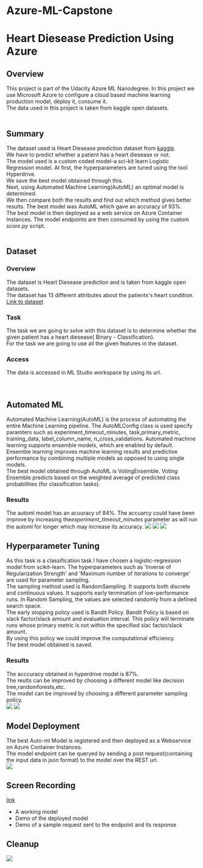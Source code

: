 # Azure-ML-Capstone

# Heart Diesease Prediction Using Azure

## Overview
This project is part of the Udacity Azure ML Nanodegree. In this project we use Microsoft Azure to configure a cloud based machine learning production model, deploy it, consume it.<br>
The data used in this project is taken from kaggle open datasets.
<br><br>
## Summary
The dataset used is Heart Diesease prediction dataset from <a href='https://www.kaggle.com/ronitf/heart-disease-uci'>kaggle</a>. <br>
We have to predict whether a patient has a heart diesease or not.<br>
The model used is a custom coded model-a sci-kit learn Logistic Regression model.
At first, the hyperparameters are tuned using the tool Hyperdrive.<br>
We save the best model obtained through this.<br>
Next, using Automated Machine Learning(AutoML) an optimal model is determined.<br>
We then compare both the results and find out which method gives better results.
The best model was AutoML which gave an accuracy of 93%.<br>
The best model is then deployed as a web service on Azure Container Instances.
The model endpoints are then consumed by using the custom <i>score.py</i> script.
<br><br>
## Dataset

### Overview
The dataset is Heart Diesease prediction and is taken from kaggle open datasets.<br>
The dataset has 13 different attributes about the patients's heart condition.<br>
<a href='https://www.kaggle.com/ronitf/heart-disease-uci'>Link to dataset</a><br>
### Task
The task we are going to solve with this dataset is to determine whether the given patient has a heart diesease( Binary - Classification).<br>
For the task we are going to use all the given features in the dataset.
### Access
The data is accessed in ML Studio workspace by using its url.<br>
<br><br>
## Automated ML
Automated Machine Learning(AutoML) is the process of automating the entire Machine Learning pipeline.
The AutoMLConfig class is used specify paramters such as experiment_timeout_minutes, task,primary_metric, training_data, label_column_name, n_cross_validations.
Automated machine learning supports ensemble models, which are enabled by default. Ensemble learning improves machine learning results and predictive performance by combining multiple models as opposed to using single models.<br>
The best model obtained through AutoML is VotingEnsemble. Voting Ensemble predicts based on the weighted average of predicted class probabilities (for classification tasks).<br>
### Results
The automl model has an acuuracy of 84%. The accuarcy could have been improve by increasing the<i>experiment_timeout_minutes</i> parameter as will run the automl for longer which may increase its accuracy.
<img src='screenshots/aml runcomp.png'>
<img src='screenshots/aml model.png'>
<img src='screenshots/aml modelparam.png'>

## Hyperparameter Tuning
As this task is a classification task I have chosen a logistic-regression model from scikit-learn.
The hyperparameters such as 'Inverse of Regularization Strength' and 'Maximum number of iterations to converge' are used for parameter sampling.<br>
The sampling method used is RandomSampling. It supports both discrete and continuous values. It supports early termination of low-performance runs. In Random Sampling, the values are selected randomly from a defined search space.<br>
The early stopping policy used is Bandit Policy.
Bandit Policy is based on slack factor/slack amount and evaluation interval.
This policy will terminate runs whose primary metric is not within the specified slac factor/slack amount.<br>
By using this policy we could improve the computational efficiency.<br>
The best model obtained is saved.<br>
### Results
The acccuracy obtained in hyperdrive model is 87%.<br>
The reults can be improved by choosing a different model like decision tree,randomforests,etc.<br>
The model can be improved by choosing a different parameter sampling policy.<br>
<img src='screenshots/hyper runcomp.png'>
<img src='screenshots/hyp childrun.png'>

## Model Deployment
The best Auto-ml Model is registered and then deployed as a Webservice on Azure Container Instances.<br>
The model endpoint can be queryed by sending a post request(containing the input data in json format) to the model over the REST url.<br>
<img src='screenshots/ml model deploy.png'>

## Screen Recording
<a href=''>link</a>
- A working model
- Demo of the deployed  model
- Demo of a sample request sent to the endpoint and its response

## Cleanup
<img src='screenshots/compute delete.png'>

